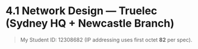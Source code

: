 # 4.1 Network Design — Truelec (Sydney HQ + Newcastle Branch)

> My Student ID: 12308682 (IP addressing uses first octet **82** per spec).
